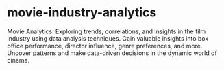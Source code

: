 # movie-industry-analytics
Movie Analytics: Exploring trends, correlations, and insights in the film industry using data analysis techniques. Gain valuable insights into box office performance, director influence, genre preferences, and more. Uncover patterns and make data-driven decisions in the dynamic world of cinema.
